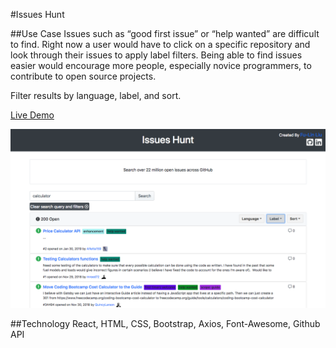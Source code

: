 #Issues Hunt

##Use Case
Issues such as “good first issue” or “help wanted” are difficult to find. Right now a user would have to click on a specific repository and look through their issues to apply label filters. Being able to find issues easier would encourage more people, especially novice programmers, to contribute to open source projects.

Filter results by language, label, and sort.

[Live Demo](https://issueshunt.herokuapp.com/)

![Screenshots](./public/search_example.png)

##Technology
React, HTML, CSS, Bootstrap, Axios, Font-Awesome, Github API
